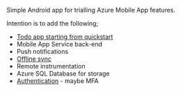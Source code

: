 Simple Android app for trialling Azure Mobile App features.

Intention is to add the following;

- [Todo app starting from quickstart](https://docs.microsoft.com/en-us/azure/app-service-mobile/app-service-mobile-android-get-started)
- Mobile App Service back-end
- Push notifications
- [Offline sync](https://docs.microsoft.com/en-us/azure/app-service-mobile/app-service-mobile-offline-data-sync)
- Remote instrumentation
- Azure SQL Database for storage
- [Authentication](https://docs.microsoft.com/en-us/azure/app-service-mobile/app-service-mobile-auth) - maybe MFA
